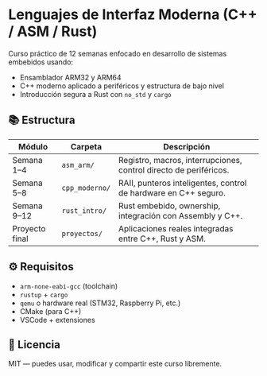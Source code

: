 # Lenguajes de Interfaz Moderna (C++ / ASM / Rust)

Curso práctico de 12 semanas enfocado en desarrollo de sistemas embebidos usando:
- Ensamblador ARM32 y ARM64
- C++ moderno aplicado a periféricos y estructura de bajo nivel
- Introducción segura a Rust con `no_std` y `cargo`

## 📚 Estructura

| Módulo | Carpeta | Descripción |
|--------|---------|-------------|
| Semana 1–4 | `asm_arm/` | Registro, macros, interrupciones, control directo de periféricos. |
| Semana 5–8 | `cpp_moderno/` | RAII, punteros inteligentes, control de hardware en C++ seguro. |
| Semana 9–12 | `rust_intro/` | Rust embebido, ownership, integración con Assembly y C++. |
| Proyecto final | `proyectos/` | Aplicaciones reales integradas entre C++, Rust y ASM. |

## ⚙️ Requisitos
- `arm-none-eabi-gcc` (toolchain)
- `rustup` + `cargo`
- `qemu` o hardware real (STM32, Raspberry Pi, etc.)
- CMake (para C++)
- VSCode + extensiones

## 📄 Licencia
MIT — puedes usar, modificar y compartir este curso libremente.
